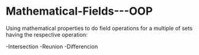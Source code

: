 # Mathematical-Fields---OOP

Using mathematical properties to do field operations for a multiple of sets having the respective operation:





-Intersection
-Reunion
-Differencion

